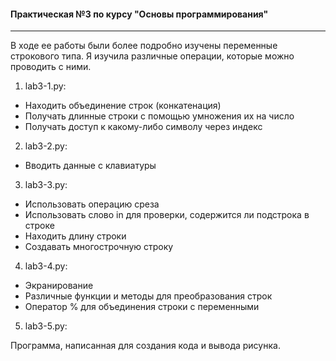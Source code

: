 #### Практическая №3 по курсу "Основы программирования"

------------



В ходе ее работы были более подробно изучены переменные строкового типа. Я изучила различные операции, которые можно проводить с ними.

1. lab3-1.py:
- Находить объединение строк (конкатенация)
- Получать длинные строки с помощью умножения их на число
- Получать доступ к какому-либо символу через индекс

2. lab3-2.py:

- Вводить данные с клавиатуры

3. lab3-3.py:

- Использовать операцию среза
- Использовать слово in для проверки, содержится ли подстрока в строке
- Находить длину строки
- Создавать многострочную строку

4. lab3-4.py:

- Экранирование
- Различные функции и методы для преобразования строк
- Оператор % для объединения строки с переменными

5. lab3-5.py:

Программа, написанная для создания кода и вывода рисунка.